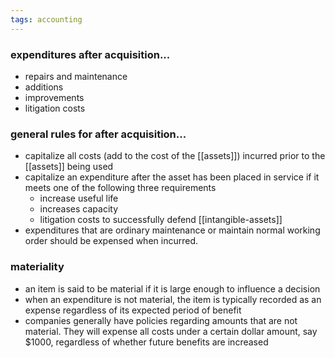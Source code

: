 ```yaml
---
tags: accounting
---
```


### expenditures after acquisition...
- repairs and maintenance
- additions
- improvements
- litigation costs

### general rules for after acquisition...
- capitalize all costs (add to the cost of the [[assets]]) incurred prior to the [[assets]] being used
- capitalize an expenditure after the asset has been placed in service if it meets one of the following three requirements
	- increase useful life
	- increases capacity
	- litigation costs to successfully defend [[intangible-assets]]
- expenditures that are ordinary maintenance or maintain normal working order should be expensed when incurred.

### materiality
- an item is said to be material if it is large enough to influence a decision
- when an expenditure is not material, the item is typically recorded as an expense regardless of its expected period of benefit
- companies generally have policies regarding amounts that are not material. They will expense all costs under a certain dollar amount, say $1000, regardless of whether future benefits are increased 
